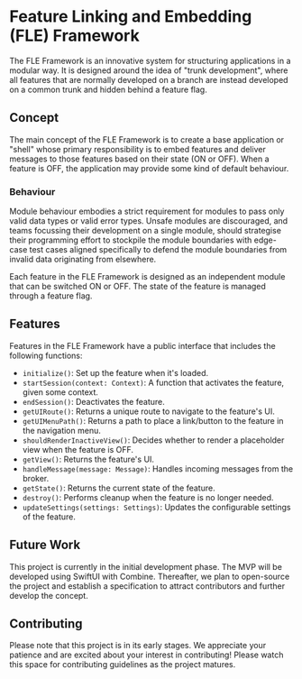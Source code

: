 # Feature Linking and Embedding (FLE) Framework

The FLE Framework is an innovative system for structuring applications in a modular way. It is designed around the idea of "trunk development", where all features that are normally developed on a branch are instead developed on a common trunk and hidden behind a feature flag.

## Concept

The main concept of the FLE Framework is to create a base application or "shell" whose primary responsibility is to embed features and deliver messages to those features based on their state (ON or OFF). When a feature is OFF, the application may provide some kind of default behaviour.

### Behaviour

Module behaviour embodies a strict requirement for modules to pass only valid data types or valid error types.    Unsafe modules are discouraged, and teams focussing their development on a single module, should strategise their programming effort to stockpile the module boundaries with edge-case test cases aligned specifically to defend the module boundaries from invalid data originating from elsewhere.

Each feature in the FLE Framework is designed as an independent module that can be switched ON or OFF. The state of the feature is managed through a feature flag. 

## Features

Features in the FLE Framework have a public interface that includes the following functions:

- `initialize()`: Set up the feature when it's loaded.
- `startSession(context: Context)`: A function that activates the feature, given some context.
- `endSession()`: Deactivates the feature.
- `getUIRoute()`: Returns a unique route to navigate to the feature's UI.
- `getUIMenuPath()`: Returns a path to place a link/button to the feature in the navigation menu.
- `shouldRenderInactiveView()`: Decides whether to render a placeholder view when the feature is OFF.
- `getView()`: Returns the feature's UI.
- `handleMessage(message: Message)`: Handles incoming messages from the broker.
- `getState()`: Returns the current state of the feature.
- `destroy()`: Performs cleanup when the feature is no longer needed.
- `updateSettings(settings: Settings)`: Updates the configurable settings of the feature.

## Future Work

This project is currently in the initial development phase. The MVP will be developed using SwiftUI with Combine. Thereafter, we plan to open-source the project and establish a specification to attract contributors and further develop the concept.

## Contributing

Please note that this project is in its early stages. We appreciate your patience and are excited about your interest in contributing! Please watch this space for contributing guidelines as the project matures.

